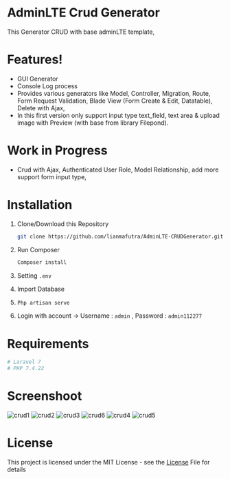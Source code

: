 # AdminLTE Crud Generator 

This Generator CRUD with base adminLTE template, 


# Features!
  - GUI Generator
  - Console Log process
  - Provides various generators like Model, Controller, Migration, Route, Form Request Validation, Blade View (Form Create & Edit, Datatable), Delete with Ajax,  
  - In this first version only support input type text_field, text area & upload image with Preview (with base from library Filepond).

# Work in Progress
 - Crud with Ajax, Authenticated User Role, Model Relationship, add more support form input type, 

# Installation 
1.  Clone/Download this Repository 

     ```sh 
     git clone https://github.com/lianmafutra/AdminLTE-CRUDGenerator.git
     ```
2.  Run Composer

     ```sh 
     Composer install
     ```
4. Setting `.env`
5. Import Database
6. 
     ```sh 
   Php artisan serve
     ```
7. Login with account -> Username : `admin` , Password : `admin112277`


# Requirements
   ```sh
  # Laravel 7
  # PHP 7.4.22
   ```
# Screenshoot

![crud1](https://user-images.githubusercontent.com/15800599/129730823-c670cb63-e2b0-423a-907f-0bf794802c76.png)
![crud2](https://user-images.githubusercontent.com/15800599/129730834-b6d0ede1-67e8-4846-8898-249b49c869a1.png)
![crud3](https://user-images.githubusercontent.com/15800599/129730837-a247fb79-44b2-4475-9fbe-9626dfc82a89.png)
![crud6](https://user-images.githubusercontent.com/15800599/129731520-040176a9-1e6f-4f6f-99bf-09f1dfb2efcc.png)
![crud4](https://user-images.githubusercontent.com/15800599/129731528-a03f0adc-a0b5-4857-afeb-6066d6b66f3e.png)
![crud5](https://user-images.githubusercontent.com/15800599/129731536-559234ca-cd59-4497-8707-7a38c5163b98.png)

# License

This project is licensed under the MIT License - see the  <a href="https://github.com/lianmafutra/AdminLTE-CRUDGenerator/blob/master/LICENSE">License</a> File for details

  
